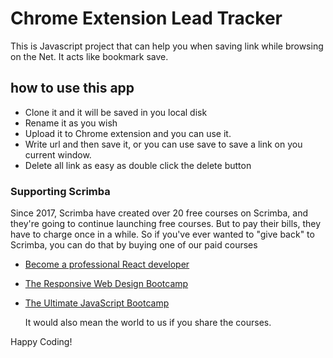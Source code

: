 # Chrome Extension Lead Tracker 

This is Javascript project that can help you when saving link while browsing on the Net.
It acts like bookmark save.

## how to use this app 
- Clone it and it will be saved in you local disk
- Rename it as you wish
- Upload it to Chrome extension and you can use it.
- Write url and then save it, or you can use save to save a link on you current window.
- Delete all link as easy as double click the delete button

### Supporting Scrimba

Since 2017, Scrimba have created over 20 free courses on Scrimba, and they're going to
continue launching free courses. But to pay their bills, they have to charge once
in a while. So if you've ever wanted to "give back" to Scrimba, you can do that by buying
	one of our paid courses

- [Become a professional React developer](https://scrimba.com/course/greact)
- [The Responsive Web Design Bootcamp](https://scrimba.com/course/gresponsive)
- [The Ultimate JavaScript Bootcamp](https://scrimba.com/course/gjavascript)

	It would also mean the world to us if you share the courses.  

Happy Coding!
